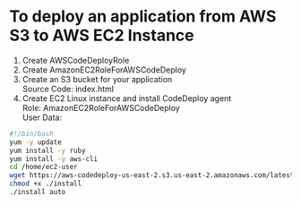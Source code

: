 # To deploy an application from AWS S3 to AWS EC2 Instance
1. Create AWSCodeDeployRole<br>
2. Create AmazonEC2RoleForAWSCodeDeploy<br>
3. Create an S3 bucket for your application<br>
  Source Code: index.html<br>
4. Create EC2 Linux instance and install CodeDeploy agent<br>
  Role: AmazonEC2RoleForAWSCodeDeploy<br>
  User Data: <br>
  ```sh
  #!/bin/bash
  yum -y update
  yum install -y ruby
  yum install -y aws-cli
  cd /home/ec2-user
  wget https://aws-codedeploy-us-east-2.s3.us-east-2.amazonaws.com/latest/install
  chmod +x ./install
  ./install auto
  ```

